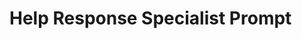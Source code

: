 # Help Response Specialist Prompt

<!-- 提示词工程师请在此处编写帮助响应的专家提示词 -->

<!-- 可用的模板变量: -->
<!-- {{USER_INPUT}} - 用户输入 -->
<!-- {{PROJECT_NAME}} - 项目名称 -->
<!-- {{HAS_ACTIVE_PROJECT}} - 是否有活跃项目 -->
<!-- {{TIMESTAMP}} - 当前时间戳 -->
<!-- {{DATE}} - 当前日期 -->
<!-- {{INTENT}} - 用户意图 --> 